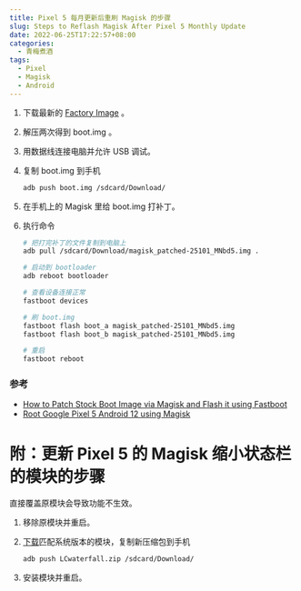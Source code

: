 ```yaml
---
title: Pixel 5 每月更新后重刷 Magisk 的步骤
slug: Steps to Reflash Magisk After Pixel 5 Monthly Update
date: 2022-06-25T17:22:57+08:00
categories:
  - 青梅煮酒
tags:
  - Pixel
  - Magisk
  - Android
---
```


1. 下载最新的 [Factory Image](https://developers.google.com/android/images#redfin) 。
2. 解压两次得到 boot.img 。
3. 用数据线连接电脑并允许 USB 调试。
4. 复制 boot.img 到手机

    ```bash
    adb push boot.img /sdcard/Download/
    ```

5. 在手机上的 Magisk 里给 boot.img 打补丁。
6. 执行命令

    ```bash
    # 把打完补丁的文件复制到电脑上
    adb pull /sdcard/Download/magisk_patched-25101_MNbd5.img .

    # 启动到 bootloader
    adb reboot bootloader

    # 查看设备连接正常
    fastboot devices

    # 刷 boot.img
    fastboot flash boot_a magisk_patched-25101_MNbd5.img
    fastboot flash boot_b magisk_patched-25101_MNbd5.img

    # 重启
    fastboot reboot
    ```


### 参考
- [How to Patch Stock Boot Image via Magisk and Flash it using Fastboot](https://www.droidwin.com/patch-stock-boot-image-flash-magisk/)
- [Root Google Pixel 5 Android 12 using Magisk](https://www.androidinfotech.com/33493-root-google-pixel-5-redfin-android-12/)

# 附：更新 Pixel 5 的 Magisk 缩小状态栏的模块的步骤

直接覆盖原模块会导致功能不生效。

1. 移除原模块并重启。
2. [下载](https://forum.xda-developers.com/t/statusbar-size-fix.4185525/)匹配系统版本的模块，复制新压缩包到手机

    ```bash
    adb push LCwaterfall.zip /sdcard/Download/
    ```

3. 安装模块并重启。
